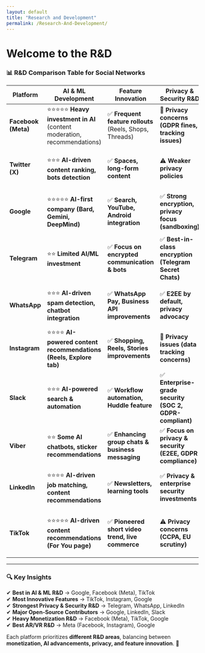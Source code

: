 ```yaml
---
layout: default
title: "Research and Development"
permalink: /Research-And-Development/
---
```

# Welcome to the R&D

### **📊 R&D Comparison Table for Social Networks**  

| **Platform**   | **AI & ML Development** | **Feature Innovation** | **Privacy & Security R&D** | **Open Source Contributions** | **Infrastructure & Cloud R&D** | **Monetization R&D** | **AR/VR & Future Tech** |
|--------------|--------------------|----------------|---------------------|--------------------|--------------------|----------------|--------------------|
| **Facebook (Meta)**  | ⭐⭐⭐⭐⭐ **Heavy investment in AI** (content moderation, recommendations) | ✅ **Frequent feature rollouts** (Reels, Shops, Threads) | 🚨 **Privacy concerns (GDPR fines, tracking issues)** | ⭐⭐ Some open-source AI tools | ✅ **Meta’s private cloud infra** | ✅ **Ad-based R&D, AI-driven targeting** | ⭐⭐⭐⭐ **Meta Reality Labs (AR/VR, metaverse)** |
| **Twitter (X)**  | ⭐⭐⭐ **AI-driven content ranking, bots detection** | ✅ **Spaces, long-form content** | ⚠️ **Weaker privacy policies** | ⭐⭐ Some open AI work (open-sourcing algorithms) | ✅ **Cloud partnerships (AWS, Google Cloud)** | ✅ **Paid verification, premium tiers (X Premium)** | ⭐ **Exploring AI & blockchain** |
| **Google**  | ⭐⭐⭐⭐⭐ **AI-first company (Bard, Gemini, DeepMind)** | ✅ **Search, YouTube, Android integration** | ✅ **Strong encryption, privacy focus (sandboxing)** | ⭐⭐⭐⭐⭐ **Major contributor (TensorFlow, Chromium, Kubernetes)** | ⭐⭐⭐⭐⭐ **Google Cloud & custom AI chips (TPUs)** | ✅ **Google Ads, AI-driven bidding, YouTube monetization** | ⭐⭐⭐⭐ **Invests in AR (Google Lens, Maps AR)** |
| **Telegram**  | ⭐⭐ **Limited AI/ML investment** | ✅ **Focus on encrypted communication & bots** | ✅ **Best-in-class encryption (Telegram Secret Chats)** | ⭐ Open-source clients, but server code remains closed | ⚠️ **Runs on proprietary cloud infra** | ⭐ **Premium subscriptions launched, but ad monetization is weak** | ❌ No major AR/VR R&D |
| **WhatsApp**  | ⭐⭐⭐ **AI-driven spam detection, chatbot integration** | ✅ **WhatsApp Pay, Business API improvements** | ✅ **E2EE by default, privacy advocacy** | ⭐⭐ **Some open-source contributions (Signal protocol)** | ✅ **Runs on Meta’s infrastructure** | ⭐⭐⭐ **WhatsApp Business & commerce integration** | ❌ No AR/VR focus |
| **Instagram**  | ⭐⭐⭐⭐ **AI-powered content recommendations (Reels, Explore tab)** | ✅ **Shopping, Reels, Stories improvements** | 🚨 **Privacy issues (data tracking concerns)** | ⭐⭐ **Some AI-related open-source tools** | ✅ **Meta’s cloud & AI infrastructure** | ⭐⭐⭐⭐ **Ad-driven innovation, e-commerce expansion** | ⭐⭐⭐ **AR filters, Meta AR Labs** |
| **Slack**  | ⭐⭐⭐ **AI-powered search & automation** | ✅ **Workflow automation, Huddle feature** | ✅ **Enterprise-grade security (SOC 2, GDPR-compliant)** | ⭐⭐⭐ **Significant OSS contributions (Bolt SDK, APIs)** | ✅ **Runs on AWS, expanding automation R&D** | ⭐ **B2B focus, Slack Connect monetization** | ❌ No AR/VR investment |
| **Viber**  | ⭐⭐ **Some AI chatbots, sticker recommendations** | ✅ **Enhancing group chats & business messaging** | ✅ **Focus on privacy & security (E2EE, GDPR compliance)** | ⭐ Open-source limited to mobile SDKs | ✅ **Cloud-based messaging infra** | ⭐⭐ **Viber for Business & ads** | ❌ No AR/VR efforts |
| **LinkedIn**  | ⭐⭐⭐⭐ **AI-driven job matching, content recommendations** | ✅ **Newsletters, learning tools** | ✅ **Privacy & enterprise security investments** | ⭐⭐⭐ **Open-source AI tools (Feathr, ML Workflows)** | ✅ **Microsoft Azure cloud infra** | ⭐⭐⭐ **Subscription models, AI-driven ad targeting** | ⭐ **AR/VR experiments in training & networking** |
| **TikTok**  | ⭐⭐⭐⭐⭐ **AI-driven content recommendations (For You page)** | ✅ **Pioneered short video trend, live commerce** | ⚠️ **Privacy concerns (CCPA, EU scrutiny)** | ⭐⭐ **Limited open-source contributions** | ✅ **ByteDance cloud infra (China-based, concerns in US/EU)** | ⭐⭐⭐⭐⭐ **Shop, brand collaborations, creator monetization** | ⭐⭐⭐ **AR effects, interactive content R&D** |

---

### **🔍 Key Insights**  

✔ **Best in AI & ML R&D** → Google, Facebook (Meta), TikTok  
✔ **Most Innovative Features** → TikTok, Instagram, Google  
✔ **Strongest Privacy & Security R&D** → Telegram, WhatsApp, LinkedIn  
✔ **Major Open-Source Contributors** → Google, LinkedIn, Slack  
✔ **Heavy Monetization R&D** → Facebook (Meta), TikTok, Google  
✔ **Best AR/VR R&D** → Meta (Facebook, Instagram), Google  

Each platform prioritizes **different R&D areas**, balancing between **monetization, AI advancements, privacy, and feature innovation**. 🚀  

